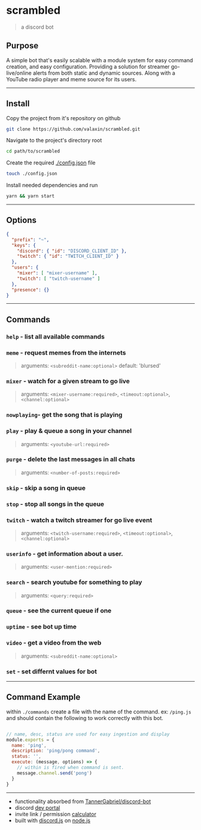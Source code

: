 # scrambled

> a discord bot

## Purpose

A simple bot that's easily scalable with a module system for easy command creation, and easy configuration. Providing a solution for streamer go-live/online alerts from both static and dynamic sources. Along with a YouTube radio player and meme source for its users.

---

## Install

Copy the project from it's repository on github

```bash
git clone https://github.com/valaxin/scrambled.git
```

Navigate to the project's directory root

```bash
cd path/to/scrambled
```

Create the required [./config.json](/#options) file

```bash
touch ./config.json
```

Install needed dependencies and run

```bash
yarn && yarn start
```

---

## Options

```json
{
  "prefix": "~",
  "keys": {
    "discord": { "id": "DISCORD_CLIENT_ID" },
    "twitch": { "id": "TWITCH_CLIENT_ID" }
  },
  "users": {
    "mixer": [ "mixer-username" ],
    "twitch": [ "twitch-username" ]
  },
  "presence": {}
}
```

---

## Commands

### `help` - list all available commands

### `meme` - request memes from the internets

> arguments: `<subreddit-name:optional>` default: 'blursed'

### `mixer` - watch for a given stream to go live

> arguments: `<mixer-username:required>`, `<timeout:optional>`, `<channel:optional>`

### `nowplaying`- get the song that is playing

### `play` - play & queue a song in your channel

> arguments: `<youtube-url:required>`

### `purge` - delete the last messages in all chats

> arguments: `<number-of-posts:required>`

### `skip` - skip a song in queue

### `stop` - stop all songs in the queue

### `twitch` - watch a twitch streamer for go live event

> arguments: `<twitch-username:required>`, `<timeout:optional>`, `<channel:optional>`

### `userinfo` - get information about a user.

> arguments: `<user-mention:required>`

### `search` - search youtube for something to play

> arguments: `<query:required>`

### `queue` - see the current queue if one

### `uptime` - see bot up time

### `video` - get a video from the web

> arguments: `<subreddit-name:optional>`

### `set` - set differnt values for bot

---

## Command Example

within `./commands` create a file with the name of the command. ex: `/ping.js` and should contain the following to work correctly with this bot.

```javascript

// name, desc, status are used for easy ingestion and display
module.exports = {
  name: 'ping',
  description: 'ping/pong command',
  status: '',
  execute: (message, options) => {
    // within is fired when command is sent.
    message.channel.send('pong')
  }
}
```

---

- functionality absorbed from [TannerGabriel/discord-bot](https://github.com/TannerGabriel/discord-bot)
- discord [dev portal](https://discord.com/developers)
- invite link / permission [calculator](https://discordapi.com/permissions.html)
- built with [discord.js](https://github.com/discordjs/discord.js) on [node.js](https://nodejs.org)
